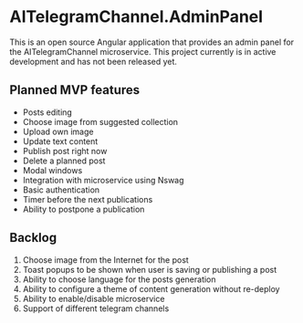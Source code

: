 # AITelegramChannel.AdminPanel
This is an open source Angular application that provides an admin panel for the AITelegramChannel microservice.
This project currently is in active development and has not been released yet.

## Planned MVP features
- Posts editing
- Choose image from suggested collection
- Upload own image
- Update text content
- Publish post right now
- Delete a planned post
- Modal windows
- Integration with microservice using Nswag
- Basic authentication
- Timer before the next publications
- Ability to postpone a publication

## Backlog
1. Choose image from the Internet for the post
2. Toast popups to be shown when user is saving or publishing a post
3. Ability to choose language for the posts generation
4. Ability to configure a theme of content generation without re-deploy
5. Ability to enable/disable microservice
6. Support of different telegram channels
